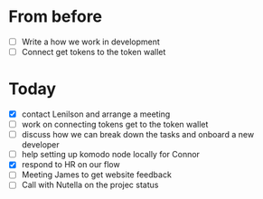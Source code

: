 # From before

- [ ] Write a how we work in development
- [ ] Connect get tokens to the token wallet

# Today

- [x] contact Lenilson and arrange a meeting
- [ ] work on connecting tokens get to the token wallet
- [ ] discuss how we can break down the tasks and onboard a new developer
- [ ] help setting up komodo node locally for Connor
- [x] respond to HR on our flow
- [ ] Meeting James to get website feedback
- [ ] Call with Nutella on the projec status
